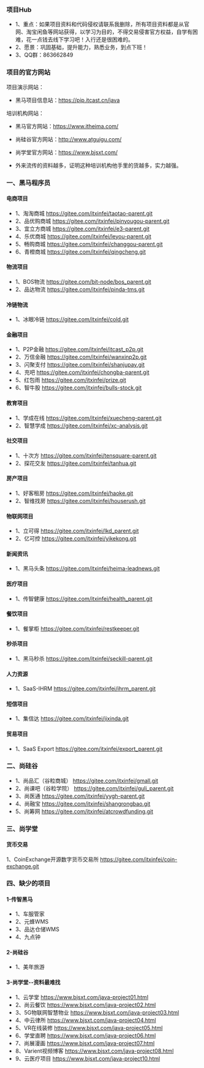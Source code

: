 ### 项目Hub
- 1、重点：如果项目资料和代码侵权请联系我删除，所有项目资料都是从官网、淘宝闲鱼等网站获得，以学习为目的，不得交易侵害官方权益，自学有困难，花一点钱去线下学习吧！入行还是很困难的。
- 2、愿景：巩固基础，提升能力，熟悉业务，到点下班！
- 3、QQ群：863662849

### 项目的官方网站
项目演示网站：
- 黑马项目信息站：https://pip.itcast.cn/java

培训机构网站：
- 黑马官方网站：https://www.itheima.com/
- 尚硅谷官方网站：http://www.atguigu.com/
- 尚学堂官方网站：https://www.bjsxt.com/


- 外来流传的资料越多，证明这种培训机构他手里的货越多，实力越强。
### 一、黑马程序员
#### 电商项目
- 1、淘淘商城
https://gitee.com/itxinfei/taotao-parent.git
- 2、品优购商城
https://gitee.com/itxinfei/pinyougou-parent.git
- 3、宜立方商城
https://gitee.com/itxinfei/e3-parent.git
- 4、乐优商城
https://gitee.com/itxinfei/leyou-parent.git
- 5、畅购商城
https://gitee.com/itxinfei/changgou-parent.git
- 6、青橙商城
https://gitee.com/itxinfei/qingcheng.git
#### 物流项目
- 1、BOS物流
https://gitee.com/bit-node/bos_parent.git
- 2、品达物流
https://gitee.com/itxinfei/pinda-tms.git
#### 冷链物流
- 1、冰眼冷链
https://gitee.com/itxinfei/cold.git
#### 金融项目
- 1、P2P金融
https://gitee.com/itxinfei/itcast_p2p.git
- 2、万信金融
https://gitee.com/itxinfei/wanxinp2p.git
- 3、闪聚支付
https://gitee.com/itxinfei/shanjupay.git
- 4、充吧
https://gitee.com/itxinfei/chongba-parent.git
- 5、红包雨
https://gitee.com/itxinfei/prize.git
- 6、智牛股
https://gitee.com/itxinfei/bulls-stock.git
#### 教育项目
- 1、学成在线
https://gitee.com/itxinfei/xuecheng-parent.git
- 2、智慧学成
https://gitee.com/itxinfei/xc-analysis.git
#### 社交项目
- 1、十次方
https://gitee.com/itxinfei/tensquare-parent.git
- 2、探花交友
https://gitee.com/itxinfei/tanhua.git
#### 房产项目
- 1、好客租房
https://gitee.com/itxinfei/haoke.git
- 2、智维找房
https://gitee.com/itxinfei/houserush.git
#### 物联网项目
- 1、立可得
https://gitee.com/itxinfei/lkd_parent.git
- 2、亿可控
https://gitee.com/itxinfei/yikekong.git
#### 新闻资讯
- 1、黑马头条
https://gitee.com/itxinfei/heima-leadnews.git
#### 医疗项目
- 1、传智健康
https://gitee.com/itxinfei/health_parent.git
#### 餐饮项目
- 1、餐掌柜
https://gitee.com/itxinfei/restkeeper.git
#### 秒杀项目
- 1、黑马秒杀
https://gitee.com/itxinfei/seckill-parent.git
#### 人力资源
- 1、SaaS-IHRM
https://gitee.com/itxinfei/ihrm_parent.git
#### 短信项目
- 1、集信达
https://gitee.com/itxinfei/jixinda.git
#### 贸易项目
- 1、SaaS Export
https://gitee.com/itxinfei/export_parent.git

### 二、尚硅谷
- 1、尚品汇（谷粒商城）
https://gitee.com/itxinfei/gmall.git
- 2、尚课吧（谷粒学院）
https://gitee.com/itxinfei/guli_parent.git
- 3、尚医通
https://gitee.com/itxinfei/yygh-parent.git
- 4、尚融宝
https://gitee.com/itxinfei/shangrongbao.git
- 5、尚筹网
https://gitee.com/itxinfei/atcrowdfunding.git

### 三、尚学堂
#### 货币交易
1、CoinExchange开源数字货币交易所
https://gitee.com/itxinfei/coin-exchange.git

### 四、缺少的项目

#### 1-传智黑马
- 1、车服管家
- 2、元蜂WMS
- 3、品达仓储WMS
- 4、九点钟

#### 2-尚硅谷
- 1、美年旅游

#### 3-尚学堂--资料最难找
- 1、云学堂
https://www.bjsxt.com/java-project01.html
- 2、尚云餐饮
https://www.bjsxt.com/java-project02.html
- 3、5G物联网智慧物业
https://www.bjsxt.com/java-project03.html
- 4、中云律所 
https://www.bjsxt.com/java-project04.html
- 5、VR在线装修
https://www.bjsxt.com/java-project05.html
- 6、学堂直聘
https://www.bjsxt.com/java-project06.html
- 7、尚展漫画
https://www.bjsxt.com/java-project07.html
- 8、Varient视频博客
https://www.bjsxt.com/java-project08.html
- 9、云医疗项目 
https://www.bjsxt.com/java-project10.html